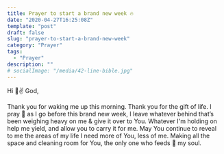 ```yaml
---
title: Prayer to start a brand new week 🔥
date: "2020-04-27T16:25:08Z"
template: "post"
draft: false
slug: "prayer-to-start-a-brand-new-week"
category: "Prayer"
tags:
  - "Prayer"
description: ""
# socialImage: "/media/42-line-bible.jpg"
---
```


Hi 👋✌️ God,

Thank you for waking me up this morning. Thank you for the gift of life. I pray 🙏 as I go before this brand new week, I leave whatever behind that’s been weighing heavy on me & give it over to You. Whatever I'm holding on help me yield, and allow you to carry it for me. May You continue to reveal to me the areas of my life I need more of You, less of me. Making all the space and cleaning room for You, the only one who feeds 🍞 my soul.